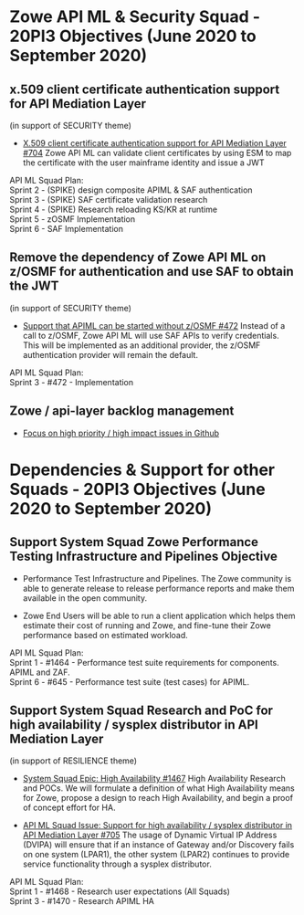 # Zowe API ML & Security Squad - 20PI3 Objectives (June 2020 to September 2020)


## x.509 client certificate authentication support for API Mediation Layer
(in support of SECURITY theme)

* [X.509 client certificate authentication support for API Mediation Layer #704](https://github.com/zowe/api-layer/issues/704)
Zowe API ML can validate client certificates by using ESM to map the certificate with the user mainframe identity and issue a JWT

API ML Squad Plan:  
Sprint 2 - (SPIKE) design composite APIML & SAF authentication  
Sprint 3 - (SPIKE) SAF certificate validation research  
Sprint 4 - (SPIKE) Research reloading KS/KR at runtime  
Sprint 5 - zOSMF Implementation  
Sprint 6 - SAF Implementation  

## Remove the dependency of Zowe API ML on z/OSMF for authentication and use SAF to obtain the JWT
(in support of SECURITY theme)

* [Support that APIML can be started without z/OSMF #472](https://github.com/zowe/api-layer/issues/472)
Instead of a call to z/OSMF, Zowe API ML will use SAF APIs to verify credentials. This will be implemented as an additional provider, the z/OSMF authentication provider will remain the default.

API ML Squad Plan:  
Sprint 3 - #472 - Implementation

## Zowe / api-layer backlog management

* [Focus on high priority / high impact issues in Github](https://github.com/zowe/api-layer/labels/20PI3)


# Dependencies & Support for other Squads - 20PI3 Objectives (June 2020 to September 2020)


## Support System Squad Zowe Performance Testing Infrastructure and Pipelines Objective

* Performance Test Infrastructure and Pipelines. The Zowe community is able to generate release to release performance reports and make them available in the open community.

* Zowe End Users will be able to run a client application which helps them estimate their cost of running and Zowe, and fine-tune their Zowe performance based on estimated workload.

API ML Squad Plan:  
Sprint 1 - #1464 - Performance test suite requirements for components. APIML and ZAF.  
Sprint 6 - #645 - Performance test suite (test cases) for APIML.

## Support System Squad Research and PoC for high availability / sysplex distributor in API Mediation Layer
(in support of RESILIENCE theme)

* [System Squad Epic: High Availability #1467](https://github.com/zowe/zowe-install-packaging/issues/1467)
High Availability Research and POCs. We will formulate a definition of what High Availability means for Zowe, propose a design to reach High Availability, and begin a proof of concept effort for HA.

* [API ML Squad Issue: Support for high availability / sysplex distributor in API Mediation Layer #705](https://github.com/zowe/api-layer/issues/705)
The usage of Dynamic Virtual IP Address (DVIPA) will ensure that if an instance of Gateway and/or Discovery fails on one system (LPAR1), the other system (LPAR2) continues to provide service functionality through a sysplex distributor.

API ML Squad Plan:  
Sprint 1 - #1468 - Research user expectations (All Squads)  
Sprint 3 - #1470 - Research APIML HA
